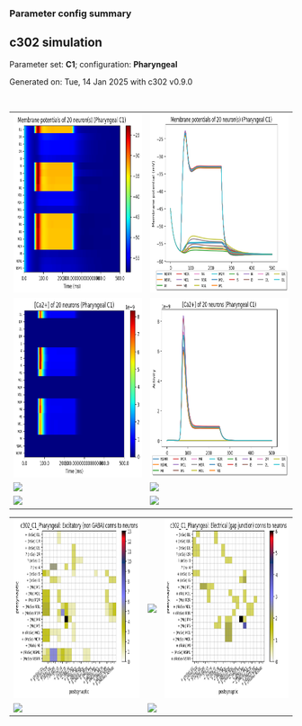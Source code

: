 ### Parameter config summary 
<h2>c302 simulation</h2>
<p>Parameter set: <b>C1</b>; configuration: <b>Pharyngeal</b></p>
<p>Generated on: Tue, 14 Jan 2025 with c302 v0.9.0</p><br/>
<table>

<tr>
  <td><a href="images/neurons_C1_Pharyngeal.png"><img alt=" " src="images/neurons_C1_Pharyngeal.png" height="320"/></a></td>
  <td><a href="images/traces_neuron_Pharyngeal_C1.png"><img alt=" " src="images/traces_neuron_Pharyngeal_C1.png" height="320"/></a></td>
</tr>

<tr>
  <td><a href="images/neuron_activity_C1_Pharyngeal.png"><img alt=" " src="images/neuron_activity_C1_Pharyngeal.png" height="320"/></a></td>
  <td><a href="images/traces_neuron_activity_Pharyngeal_C1.png"><img alt=" " src="images/traces_neuron_activity_Pharyngeal_C1.png" height="320"/></a></td>
</tr>

<tr>
  <td><a href="images/muscles_C1_Pharyngeal.png"><img alt=" " src="images/muscles_C1_Pharyngeal.png" height="320"/></a></td>
  <td><a href="images/traces_muscles_Pharyngeal_C1.png"><img alt=" " src="images/traces_muscles_Pharyngeal_C1.png" height="320"/></a></td>
</tr>

<tr>
  <td><a href="images/muscle_activity_C1_Pharyngeal.png"><img alt=" " src="images/muscle_activity_C1_Pharyngeal.png" height="320"/></a></td>
  <td><a href="images/traces_muscles_activity_Pharyngeal_C1.png"><img alt=" " src="images/traces_muscles_activity_Pharyngeal_C1.png" height="320"/></a></td>
</tr>
</table>
<table>

<tr><td><a href="images/c302_C1_Pharyngeal_exc_to_neurons.png"><img alt=" " src="images/c302_C1_Pharyngeal_exc_to_neurons.png" height="320"/></a></td>

  <td><a href="images/c302_C1_Pharyngeal_inh_to_neurons.png"><img alt=" " src="images/c302_C1_Pharyngeal_inh_to_neurons.png" height="320"/></a></td>

  <td><a href="images/c302_C1_Pharyngeal_elec_neurons_neurons.png"><img alt=" " src="images/c302_C1_Pharyngeal_elec_neurons_neurons.png" height="320"/></a></td></tr>

<tr><td><a href="images/c302_C1_Pharyngeal_exc_to_muscles.png"><img alt=" " src="images/c302_C1_Pharyngeal_exc_to_muscles.png" height="320"/></a></td>

  <td><a href="images/c302_C1_Pharyngeal_inh_to_muscles.png"><img alt=" " src="images/c302_C1_Pharyngeal_inh_to_muscles.png" height="320"/></a></td></tr>
</table>
